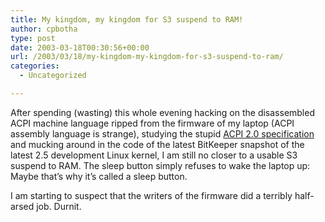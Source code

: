 ```yaml
---
title: My kingdom, my kingdom for S3 suspend to RAM!
author: cpbotha
type: post
date: 2003-03-18T00:30:56+00:00
url: /2003/03/18/my-kingdom-my-kingdom-for-s3-suspend-to-ram/
categories:
  - Uncategorized

---
```

After spending (wasting) this whole evening hacking on the disassembled ACPI machine language ripped from the firmware of my laptop (ACPI assembly language is strange), studying the stupid [ACPI 2.0 specification][1] and mucking around in the code of the latest BitKeeper snapshot of the latest 2.5 development Linux kernel, I am still no closer to a usable S3 suspend to RAM. The sleep button simply refuses to wake the laptop up: Maybe that&#8217;s why it&#8217;s called a sleep button.

I am starting to suspect that the writers of the firmware did a terribly half-arsed job. Durnit.

 [1]: http://www.acpi.info/